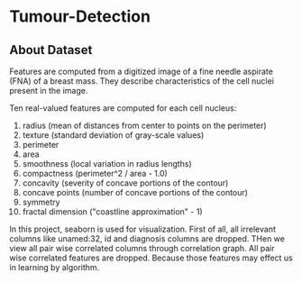 # Tumour-Detection

## About Dataset

Features are computed from a digitized image of a fine needle aspirate (FNA) of a breast mass. They describe characteristics of the cell nuclei present in the image.

Ten real-valued features are computed for each cell nucleus:

1) radius (mean of distances from center to points on the perimeter)
2) texture (standard deviation of gray-scale values)
3) perimeter
4) area
5) smoothness (local variation in radius lengths)
6) compactness (perimeter^2 / area - 1.0)
7) concavity (severity of concave portions of the contour)
8) concave points (number of concave portions of the contour)
9) symmetry
10) fractal dimension ("coastline approximation" - 1)

In this project, seaborn is used for visualization.
First of all, all irrelevant columns like unamed:32, id and diagnosis columns are dropped. THen we view all pair wise correlated columns through correlation graph. All pair wise correlated features are dropped. Because those features may effect us in learning by algorithm. 
